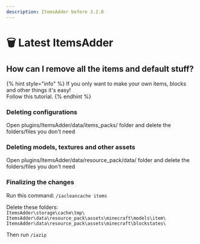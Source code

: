 ```yaml
---
description: ItemsAdder before 3.2.0
---
```


# 🗑 Latest ItemsAdder

## How can I remove all the items and default stuff?

{% hint style="info" %}
If you only want to make your own items, blocks and other things it's easy!\
Follow this tutorial.
{% endhint %}

### Deleting configurations

Open plugins/ItemsAdder/data/items\_packs/ folder and delete the folders/files you don't need

### Deleting models, textures and other assets

Open plugins/ItemsAdder/data/resource\_pack/data/ folder and delete the folders/files you don't need

### Finalizing the changes

Run this command: `/iacleancache items`

Delete these folders:\
`ItemsAdder\storage\cache\tmp\` `ItemsAdder\data\resource_pack\assets\minecraft\models\item\` `ItemsAdder\data\resource_pack\assets\minecraft\blockstates\`

Then run `/iazip`

